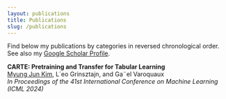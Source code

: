 ```yaml
---
layout: publications
title: Publications
slug: /publications
---
```


<p>
Find below my publications by categories in reversed chronological order. See also my
<a href="https://scholar.google.com/citations?hl=en&user=xmFLvXAAAAAJ">Google Scholar Profile</a>.
</p>

<b> CARTE: Pretraining and Transfer for Tabular Learning </b></br>
<u>Myung Jun Kim</u>, L´eo Grinsztajn, and Ga¨el Varoquaux</br>
<em>In Proceedings of the 41st International Conference on Machine Learning (ICML 2024)</em>

<br />
<br />
